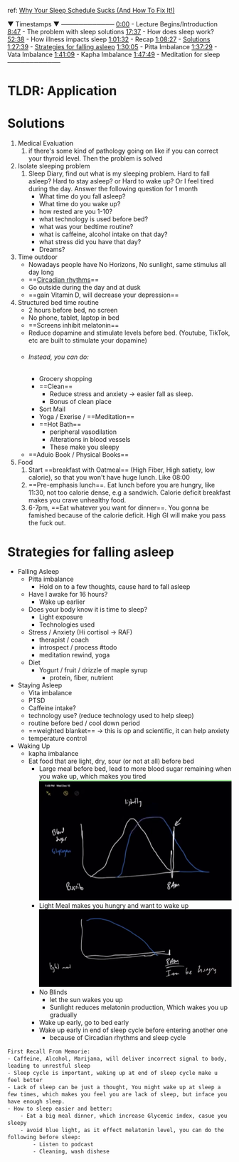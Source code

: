 ref: [Why Your Sleep Schedule Sucks (And How To Fix It!)](https://youtu.be/1aogY1Tm2Lo)


▼ Timestamps ▼ 
────────────
[0:00](https://www.youtube.com/watch?v=1aogY1Tm2Lo&t=0s) - Lecture Begins/Introduction
[8:47](https://www.youtube.com/watch?v=1aogY1Tm2Lo&t=527s) - The problem with sleep solutions
[17:37](https://www.youtube.com/watch?v=1aogY1Tm2Lo&t=1057s) - How does sleep work? 
[52:38](https://www.youtube.com/watch?v=1aogY1Tm2Lo&t=3158s) - How illness impacts sleep
[1:01:32](https://www.youtube.com/watch?v=1aogY1Tm2Lo&t=3692s) - Recap 
[1:08:27](https://www.youtube.com/watch?v=1aogY1Tm2Lo&t=4107s) - [Solutions](#Solutions)
[1:27:39](https://www.youtube.com/watch?v=1aogY1Tm2Lo&t=5259s) - [Strategies for falling asleep](#Strategies%20for%20falling%20asleep)
[1:30:05](https://www.youtube.com/watch?v=1aogY1Tm2Lo&t=5405s) - Pitta Imbalance 
[1:37:29](https://www.youtube.com/watch?v=1aogY1Tm2Lo&t=5849s) - Vata Imbalance 
[1:41:09](https://www.youtube.com/watch?v=1aogY1Tm2Lo&t=6069s) - Kapha Imbalance 
[1:47:49](https://www.youtube.com/watch?v=1aogY1Tm2Lo&t=6469s) - Meditation for sleep 
────────────


# TLDR: Application


# Solutions
1. Medical Evaluation
	1. if there's some kind of pathology going on like if you can correct your thyroid level. Then the problem is solved
2. Isolate sleeping problem
	1. Sleep Diary, find out what is my sleeping problem. Hard to fall asleep? Hard to stay asleep? or Hard to wake up? Or I feel tired during the day. Answer the following question for 1 month
		- What time do you fall asleep?
		- What time do you wake up?
		- how rested are you 1-10?
		- what technology is used before bed?
		- what was your bedtime routine?
		- what is caffeine, alcohol intake on that day?
		- what stress did you have that day?
		- Dreams?
3. Time outdoor
	- Nowadays people have No Horizons, No sunlight, same stimulus all day long
	- ==[Circadian rhythms](Keywords/Circadian%20rhythms.md)==
	- Go outside during the day and at dusk
	- ==gain Vitamin D, will decrease your depression==
4. Structured bed time routine
	- 2 hours before bed, no screen
	- No phone, tablet, laptop in bed
	- ==Screens inhibit melatonin==
	- Reduce dopamine and stimulate levels before bed. (Youtube, TikTok, etc are built to stimulate your dopamine)
	- ###### Instead, you can do:
		- Grocery shopping
		- ==Clean==
			- Reduce stress and anxiety -> easier fall as sleep. 
			- Bonus of clean place
		- Sort Mail
		- Yoga / Exerise / ==Meditation==
		- ==Hot Bath==
			- peripheral vasodilation
			- Alterations in blood vessels
			- These make you sleepy
	- ==Aduio Book / Physical Books==
1. Food
	1. Start ==breakfast with Oatmeal== (High Fiber, High satiety, low calorie), so that you won't have huge lunch. Like 08:00
	2. ==Pre-emphasis lunch==. Eat lunch before you are hungry, like 11:30, not too calorie dense, e.g a sandwich. Calorie deficit breakfast makes you crave unhealthy food.
	3. 6-7pm, ==Eat whatever you want for dinner==. You gonna be famished because of the calorie deficit. High GI will make you pass the fuck out.

# Strategies for falling asleep 

- Falling Asleep
	- Pitta imbalance
		- Hold on to a few thoughts, cause hard to fall asleep
	- Have I awake for 16 hours?
		- Wake up earlier
	- Does your body know it is time to sleep?
		- Light exposure
		- Technologies used
	- Stress / Anxiety (Hi cortisol -> RAF)
		- therapist / coach
		- introspect / process #todo 
		- meditation rewind, yoga
	- Diet
		- Yogurt / fruit / drizzle of maple syrup
			- protein, fiber, nutrient
- Staying Asleep
	- Vita imbalance
	- PTSD 
	- Caffeine intake?
	- technology use? (reduce technology used to help sleep)
	- routine before bed / cool down period
	- ==weighted blanket== -> this is op and scientific, it can help anxiety
	- temperature control
- Waking Up
	- kapha imbalance
	- Eat food that are light, dry, sour (or not at all) before bed
		- Large meal before bed, lead to more blood sugar remaining when you wake up, which makes you tired![](../../../z.Images/Pasted%20image%2020230414140532.png)
		- Light Meal makes you hungry and want to wake up![](../../../z.Images/Pasted%20image%2020230414140711.png)
		- No Blinds
			- let the sun wakes you up
			- Sunlight reduces melatonin production, Which wakes you up gradually
		- Wake up early, go to bed early
		- Wake up early in end of sleep cycle before entering another one
			- because of Circadian rhythms and sleep cycle
	




~~~~
First Recall From Memorie:
- Caffeine, Alcohol, Marijana, will deliver incorrect signal to body, leading to unrestful sleep
- Sleep cycle is important, waking up at end of sleep cycle make u feel better
- Lack of sleep can be just a thought, You might wake up at sleep a few times, which makes you feel you are lack of sleep, but inface you have enough sleep.
- How to sleep easier and better:
	- Eat a big meal dinner, which increase Glycemic index, casue you sleepy
	- avoid blue light, as it effect melatonin level, you can do the following before sleep:
		- Listen to podcast
		- Cleaning, wash dishese
~~~~

